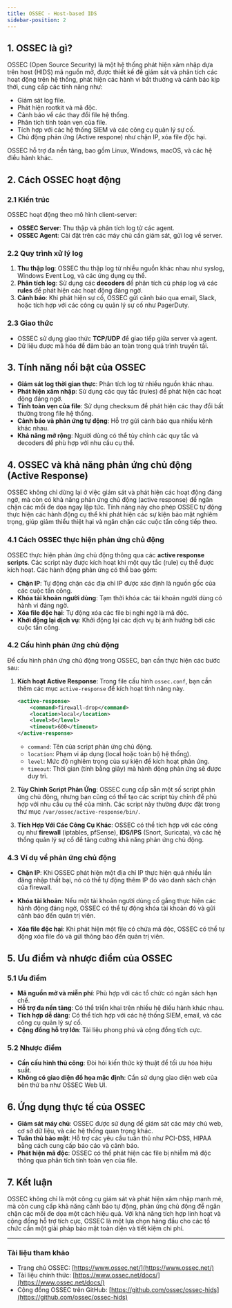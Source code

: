 ```yaml
---
title: OSSEC - Host-based IDS
sidebar-position: 2
---
```


## 1. OSSEC là gì?

OSSEC (Open Source Security) là một hệ thống phát hiện xâm nhập dựa trên host (HIDS) mã nguồn mở, được thiết kế để giám sát và phân tích các hoạt động trên hệ thống, phát hiện các hành vi bất thường và cảnh báo kịp thời, cung cấp các tính năng như:

- Giám sát log file.
- Phát hiện rootkit và mã độc.
- Cảnh báo về các thay đổi file hệ thống.
- Phân tích tính toàn vẹn của file.
- Tích hợp với các hệ thống SIEM và các công cụ quản lý sự cố.
- Chủ động phản ứng (Active respone) như chặn IP, xóa file độc hại.

OSSEC hỗ trợ đa nền tảng, bao gồm Linux, Windows, macOS, và các hệ điều hành khác.

## 2. Cách OSSEC hoạt động

### 2.1 Kiến trúc

OSSEC hoạt động theo mô hình client-server:

- **OSSEC Server**: Thu thập và phân tích log từ các agent.
- **OSSEC Agent**: Cài đặt trên các máy chủ cần giám sát, gửi log về server.

### 2.2 Quy trình xử lý log

1. **Thu thập log**: OSSEC thu thập log từ nhiều nguồn khác nhau như syslog, Windows Event Log, và các ứng dụng cụ thể.
2. **Phân tích log**: Sử dụng các **decoders** để phân tích cú pháp log và các **rules** để phát hiện các hoạt động đáng ngờ.
3. **Cảnh báo**: Khi phát hiện sự cố, OSSEC gửi cảnh báo qua email, Slack, hoặc tích hợp với các công cụ quản lý sự cố như PagerDuty.

### 2.3 Giao thức

- OSSEC sử dụng giao thức **TCP/UDP** để giao tiếp giữa server và agent.
- Dữ liệu được mã hóa để đảm bảo an toàn trong quá trình truyền tải.

## 3. Tính năng nổi bật của OSSEC

- **Giám sát log thời gian thực**: Phân tích log từ nhiều nguồn khác nhau.
- **Phát hiện xâm nhập**: Sử dụng các quy tắc (rules) để phát hiện các hoạt động đáng ngờ.
- **Tính toàn vẹn của file**: Sử dụng checksum để phát hiện các thay đổi bất thường trong file hệ thống.
- **Cảnh báo và phản ứng tự động**: Hỗ trợ gửi cảnh báo qua nhiều kênh khác nhau.
- **Khả năng mở rộng**: Người dùng có thể tùy chỉnh các quy tắc và decoders để phù hợp với nhu cầu cụ thể.

## 4. OSSEC và khả năng phản ứng chủ động (Active Response)

OSSEC không chỉ dừng lại ở việc giám sát và phát hiện các hoạt động đáng ngờ, mà còn có khả năng phản ứng chủ động (active response) để ngăn chặn các mối đe dọa ngay lập tức. Tính năng này cho phép OSSEC tự động thực hiện các hành động cụ thể khi phát hiện các sự kiện bảo mật nghiêm trọng, giúp giảm thiểu thiệt hại và ngăn chặn các cuộc tấn công tiếp theo.

### 4.1 Cách OSSEC thực hiện phản ứng chủ động

OSSEC thực hiện phản ứng chủ động thông qua các **active response scripts**. Các script này được kích hoạt khi một quy tắc (rule) cụ thể được kích hoạt. Các hành động phản ứng có thể bao gồm:

- **Chặn IP**: Tự động chặn các địa chỉ IP được xác định là nguồn gốc của các cuộc tấn công.
- **Khóa tài khoản người dùng**: Tạm thời khóa các tài khoản người dùng có hành vi đáng ngờ.
- **Xóa file độc hại**: Tự động xóa các file bị nghi ngờ là mã độc.
- **Khởi động lại dịch vụ**: Khởi động lại các dịch vụ bị ảnh hưởng bởi các cuộc tấn công.

### 4.2 Cấu hình phản ứng chủ động

Để cấu hình phản ứng chủ động trong OSSEC, bạn cần thực hiện các bước sau:

1. **Kích hoạt Active Response**: Trong file cấu hình `ossec.conf`, bạn cần thêm các mục `active-response` để kích hoạt tính năng này.

   ```xml
   <active-response>
       <command>firewall-drop</command>
       <location>local</location>
       <level>6</level>
       <timeout>600</timeout>
   </active-response>
   ```

   - `command`: Tên của script phản ứng chủ động.
   - `location`: Phạm vi áp dụng (local hoặc toàn bộ hệ thống).
   - `level`: Mức độ nghiêm trọng của sự kiện để kích hoạt phản ứng.
   - `timeout`: Thời gian (tính bằng giây) mà hành động phản ứng sẽ được duy trì.

2. **Tùy Chỉnh Script Phản Ứng**: OSSEC cung cấp sẵn một số script phản ứng chủ động, nhưng bạn cũng có thể tạo các script tùy chỉnh để phù hợp với nhu cầu cụ thể của mình. Các script này thường được đặt trong thư mục `/var/ossec/active-response/bin/`.

3. **Tích Hợp Với Các Công Cụ Khác**: OSSEC có thể tích hợp với các công cụ như **firewall** (iptables, pfSense), **IDS/IPS** (Snort, Suricata), và các hệ thống quản lý sự cố để tăng cường khả năng phản ứng chủ động.

### 4.3 Ví dụ về phản ứng chủ động

- **Chặn IP**: Khi OSSEC phát hiện một địa chỉ IP thực hiện quá nhiều lần đăng nhập thất bại, nó có thể tự động thêm IP đó vào danh sách chặn của firewall.

- **Khóa tài khoản**: Nếu một tài khoản người dùng cố gắng thực hiện các hành động đáng ngờ, OSSEC có thể tự động khóa tài khoản đó và gửi cảnh báo đến quản trị viên.

- **Xóa file độc hại**: Khi phát hiện một file có chứa mã độc, OSSEC có thể tự động xóa file đó và gửi thông báo đến quản trị viên.

## 5. Ưu điểm và nhược điểm của OSSEC

### 5.1 Ưu điểm

- **Mã nguồn mở và miễn phí**: Phù hợp với các tổ chức có ngân sách hạn chế.
- **Hỗ trợ đa nền tảng**: Có thể triển khai trên nhiều hệ điều hành khác nhau.
- **Tích hợp dễ dàng**: Có thể tích hợp với các hệ thống SIEM, email, và các công cụ quản lý sự cố.
- **Cộng đồng hỗ trợ lớn**: Tài liệu phong phú và cộng đồng tích cực.

### 5.2 Nhược điểm

- **Cần cấu hình thủ công**: Đòi hỏi kiến thức kỹ thuật để tối ưu hóa hiệu suất.
- **Không có giao diện đồ họa mặc định**: Cần sử dụng giao diện web của bên thứ ba như OSSEC Web UI.

## 6. Ứng dụng thực tế của OSSEC

- **Giám sát máy chủ**: OSSEC được sử dụng để giám sát các máy chủ web, cơ sở dữ liệu, và các hệ thống quan trọng khác.
- **Tuân thủ bảo mật**: Hỗ trợ các yêu cầu tuân thủ như PCI-DSS, HIPAA bằng cách cung cấp báo cáo và cảnh báo.
- **Phát hiện mã độc**: OSSEC có thể phát hiện các file bị nhiễm mã độc thông qua phân tích tính toàn vẹn của file.

## 7. Kết luận

OSSEC không chỉ là một công cụ giám sát và phát hiện xâm nhập mạnh mẽ, mà còn cung cấp khả năng cảnh báo tự động, phản ứng chủ động để ngăn chặn các mối đe dọa một cách hiệu quả. Với khả năng tích hợp linh hoạt và cộng đồng hỗ trợ tích cực, OSSEC là một lựa chọn hàng đầu cho các tổ chức cần một giải pháp bảo mật toàn diện và tiết kiệm chi phí.

---

### **Tài liệu tham khảo**

- Trang chủ OSSEC: [https://www.ossec.net/](https://www.ossec.net/)
- Tài liệu chính thức: [https://www.ossec.net/docs/](https://www.ossec.net/docs/)
- Cộng đồng OSSEC trên GitHub: [https://github.com/ossec/ossec-hids](https://github.com/ossec/ossec-hids)

